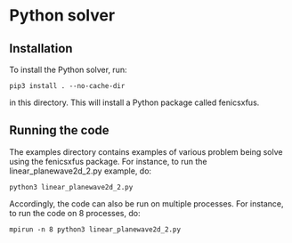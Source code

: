 # Python solver

## Installation

To install the Python solver, run:

`pip3 install . --no-cache-dir`

in this directory. This will install a Python package called fenicsxfus.

## Running the code

The examples directory contains examples of various problem being 
solve using the fenicsxfus package. For instance, to run the
linear_planewave2d_2.py example, do:

`python3 linear_planewave2d_2.py`

Accordingly, the code can also be run on multiple processes. For instance, 
to run the code on 8 processes, do:

`mpirun -n 8 python3 linear_planewave2d_2.py`
